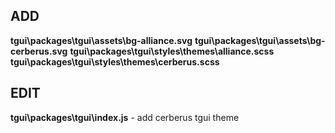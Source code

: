 ## ADD

**tgui\packages\tgui\assets\bg-alliance.svg**
**tgui\packages\tgui\assets\bg-cerberus.svg**
**tgui\packages\tgui\styles\themes\alliance.scss**
**tgui\packages\tgui\styles\themes\cerberus.scss**

## EDIT

**tgui\packages\tgui\index.js** - add cerberus tgui theme
